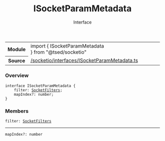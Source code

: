 
<header class="symbol-info-header"><h1 id="isocketparammetadata">ISocketParamMetadata</h1><label class="symbol-info-type-label interface">Interface</label></header>
<!-- summary -->
<section class="symbol-info"><table class="is-full-width"><tbody><tr><th>Module</th><td><div class="lang-typescript"><span class="token keyword">import</span> { ISocketParamMetadata }&nbsp;<span class="token keyword">from</span>&nbsp;<span class="token string">"@tsed/socketio"</span></div></td></tr><tr><th>Source</th><td><a href="https://github.com/Romakita/ts-express-decorators/blob/v4.9.1/src//socketio/interfaces/ISocketParamMetadata.ts#L0-L0">/socketio/interfaces/ISocketParamMetadata.ts</a></td></tr></tbody></table></section>
<!-- overview -->


### Overview


<pre><code class="typescript-lang "><span class="token keyword">interface</span> ISocketParamMetadata <span class="token punctuation">{</span>
    filter<span class="token punctuation">:</span> <a href="#api/socketio/socketfilters"><span class="token">SocketFilters</span></a><span class="token punctuation">;</span>
    mapIndex?<span class="token punctuation">:</span> <span class="token keyword">number</span><span class="token punctuation">;</span>
<span class="token punctuation">}</span></code></pre>


<!-- Parameters -->

<!-- Description -->

<!-- Members -->







### Members



<div class="method-overview">
<pre><code class="typescript-lang ">filter<span class="token punctuation">:</span> <a href="#api/socketio/socketfilters"><span class="token">SocketFilters</span></a></code></pre>
</div>




<hr/>



<div class="method-overview">
<pre><code class="typescript-lang ">mapIndex?<span class="token punctuation">:</span> <span class="token keyword">number</span></code></pre>
</div>








